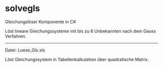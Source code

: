 # solvegls
Gleichungslöser Komponente in C#

Löst lineare Gleichungssysteme mit bis zu 6 Unbekannten
nach dem Gauss Verfahren.

________________________________________________________________________

Datei: Loese_Gls.xls

Löst Gleichungssystem in Tabellenkalkulation über quadratische Matrix.
